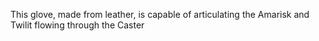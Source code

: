 ---
---

This glove, made from leather, is capable of articulating the Amarisk and Twilit flowing through the Caster
